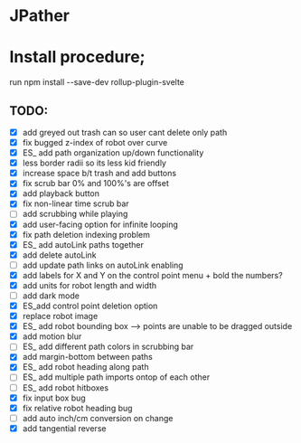 # JPather

# Install procedure;
run npm install --save-dev rollup-plugin-svelte

## TODO:
- [x] add greyed out trash can so user cant delete only path
- [x] fix bugged z-index of robot over curve
- [x] ES_ add path organization up/down functionality
- [x] less border radii so its less kid friendly
- [x] increase space b/t trash and add buttons
- [x] fix scrub bar 0% and 100%'s are offset
- [x] add playback button
- [x] fix non-linear time scrub bar
- [ ] add scrubbing while playing
- [x] add user-facing option for infinite looping
- [x] fix path deletion indexing problem
- [x] ES_ add autoLink paths together
- [x] add delete autoLink
- [ ] add update path links on autoLink enabling
- [x] add labels for X and Y on the control point menu + bold the numbers?
- [x] add units for robot length and width
- [ ] add dark mode
- [x] ES_add control point deletion option
- [x] replace robot image
- [x] ES_ add robot bounding box --> points are unable to be dragged outside
- [x] add motion blur
- [ ] ES_ add different path colors in scrubbing bar
- [x] add margin-bottom between paths
- [x] ES_ add robot heading along path
- [ ] ES_ add multiple path imports ontop of each other
- [ ] ES_ add robot hitboxes
- [x] fix input box bug
- [x] fix relative robot heading bug
- [ ] add auto inch/cm conversion on change
- [x] add tangential reverse
